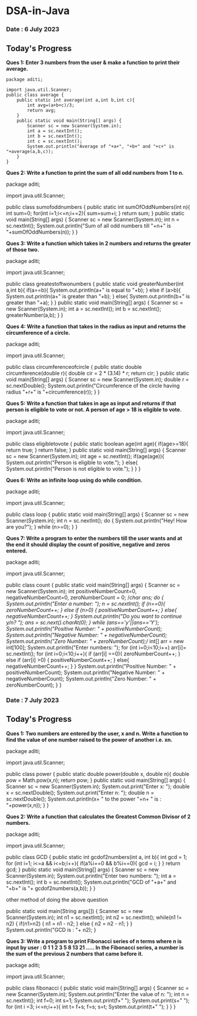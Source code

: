 # DSA-in-Java

### Date : 6 July 2023

## **Today's Progress**

**Ques 1: Enter 3 numbers from the user & make a function to print their average.** 

```
package aditi;

import java.util.Scanner;
public class average {
    public static int average(int a,int b,int c){
        int avg=(a+b+c)/3;
        return avg;
    }
    public static void main(String[] args) {
        Scanner sc = new Scanner(System.in);
        int a = sc.nextInt();
        int b = sc.nextInt();
        int c = sc.nextInt();
        System.out.println("Average of "+a+", "+b+" and "+c+" is "+average(a,b,c));
    }
}
```

**Ques 2: Write a function to print the sum of all odd numbers from 1 to n.**

package aditi;

import java.util.Scanner;

public class sumofoddnumbers {
    public static int sumOfOddNumbers(int n){
        int sum=0;
        for(int i=1;i<=n;i+=2){
                sum=sum+i;
        }
        return sum;
    }
    public static void main(String[] args) {
        Scanner sc = new Scanner(System.in);
        int n = sc.nextInt();
        System.out.println("Sum of all odd numbers till "+n+" is "+sumOfOddNumbers(n));
    }
}

**Ques 3: Write a function which takes in 2 numbers and returns the greater of those two.**

package aditi;

import java.util.Scanner;

public class greatestoftwonumbers {
    public static void greaterNumber(int a,int b){
        if(a==b){
            System.out.println(a+" is equal to "+b);
        }
        else if (a>b){
            System.out.println(a+" is greater than "+b);
        }
        else{
            System.out.println(b+" is greater than "+a);
        }
    }
    public static void main(String[] args) {
        Scanner sc = new Scanner(System.in);
        int a = sc.nextInt();
        int b = sc.nextInt();
        greaterNumber(a,b);
    }
}

**Ques 4: Write a function that takes in the radius as input and returns the circumference of a circle.**

package aditi;

import java.util.Scanner;

public class circumferenceofcircle {
    public static double circumference(double r){
         double cir = 2 * (3.14) * r;
        return cir;
    }
    public static void main(String[] args) {
        Scanner sc = new Scanner(System.in);
        double r = sc.nextDouble();
        System.out.println("Circumference of the circle having radius "+r+" is "+circumference(r));
    }
}

**Ques 5: Write a function that takes in age as input and returns if that person is eligible to vote or not. A person of age > 18 is eligible to vote.**

package aditi;

import java.util.Scanner;

public class eligibletovote {
    public static boolean age(int age){
        if(age>=18){
            return true;
        }
        return false;
    }
    public static void main(String[] args) {
        Scanner sc = new Scanner(System.in);
        int age = sc.nextInt();
        if(age(age)){
            System.out.println("Person is eligible to vote.");
        }
        else{
            System.out.println("Person is not eligible to vote.");
        }
    }
}

**Ques 6: Write an infinite loop using do while condition.**

package aditi;

import java.util.Scanner;

public class loop {
    public static void main(String[] args) {
        Scanner sc = new Scanner(System.in);
        int n = sc.nextInt();
        do {
            System.out.println("Hey! How are you?");
        } while (n>=0);
    }
}

**Ques 7: Write a program to enter the numbers till the user wants and at the end it should display the count of positive, negative and zeros entered.**

package aditi;

import java.util.Scanner;

public class count {
    public static void main(String[] args) {
        Scanner sc = new Scanner(System.in);
        int positiveNumberCount=0, negativeNumberCount=0, zeroNumberCount = 0;
        /*char ans;
        do {
            System.out.println("Enter a number: ");
            n = sc.nextInt();
            if (n==0){
                zeroNumberCount++;
            } else if (n>0) {
                positiveNumberCount++;
            }
            else{
                negativeNumberCount++;
            }
            System.out.println("Do you want to continue y/n? ");
            ans = sc.next().charAt(0);
        } while (ans=='y'||ans=='Y');
        System.out.println("Positive Number: " + positiveNumberCount);
        System.out.println("Negative Number: " + negativeNumberCount);
        System.out.println("Zero Number: " + zeroNumberCount);*/
        int[] arr = new int[100];
        System.out.println("Enter numbers: ");
        for (int i=0;i<10;i++)
            arr[i]= sc.nextInt();
        for (int i=0;i<10;i++){
            if (arr[i] ==0){
                zeroNumberCount++;
            } else if (arr[i] >0) {
                positiveNumberCount++;
            }
            else{
                negativeNumberCount++;
            }
        }
        System.out.println("Positive Number: " + positiveNumberCount);
        System.out.println("Negative Number: " + negativeNumberCount);
        System.out.println("Zero Number: " + zeroNumberCount);
    }
}

### Date : 7 July 2023

## **Today's Progress**

**Ques 1: Two numbers are entered by the user, x and n. Write a function to find the value of one number raised to the power of another i.e. xn.**

package aditi;

import java.util.Scanner;

public class power {
    public static double power(double x, double n){
        double pow = Math.pow(x,n);
        return pow;
    }
    public static void main(String[] args) {
        Scanner sc = new Scanner(System.in);
        System.out.print("Enter x: ");
        double x = sc.nextDouble();
        System.out.print("Enter n: ");
        double n = sc.nextDouble();
        System.out.println(x+ " to the power "+n+ " is : "+power(x,n));
    }
}

**Ques 2: Write a function that calculates the Greatest Common Divisor of 2 numbers.**

package aditi;

import java.util.Scanner;

public class GCD {
    public static int gcdof2numbers(int a, int b){
        int gcd = 1;
        for (int i=1; i<=a && i<=b;i++){
            if(a%i==0 && b%i==0){
                gcd = i;
            }
        }
        return gcd;
    }
    public static void main(String[] args) {
        Scanner sc = new Scanner(System.in);
        System.out.println("Enter two numbers: ");
        int a = sc.nextInt();
        int b = sc.nextInt();
        System.out.println("GCD of "+a+" and "+b+" is "+ gcdof2numbers(a,b));
    }
}

other method of doing the above question

public static void main(String args[]) {
        Scanner sc = new Scanner(System.in);
        int n1 = sc.nextInt();
        int n2 = sc.nextInt();
        while(n1 != n2) {
            if(n1>n2) {
                n1 = n1 - n2;
            } else {
                n2 = n2 - n1;
            }
        }
        System.out.println("GCD is : "+ n2);
    }

**Ques 3: Write a program to print Fibonacci series of n terms where n is input by user :
0 1 1 2 3 5 8 13 21 ..... 
In the Fibonacci series, a number is the sum of the previous 2 numbers that came before it.**

package aditi;

import java.util.Scanner;

public class fibonacci {
    public static void main(String[] args) {
        Scanner sc = new Scanner(System.in);
        System.out.println("Enter the value of n: ");
        int n = sc.nextInt();
        int f=0;
        int s=1;
        System.out.print(f+" ");
        System.out.print(s+" ");
        for (int i =3; i<=n;i++){
            int t= f+s;
            f=s;
            s=t;
            System.out.print(t+" ");
        }
    }
}
